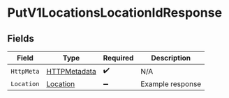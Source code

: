 # PutV1LocationsLocationIdResponse


## Fields

| Field                                                   | Type                                                    | Required                                                | Description                                             |
| ------------------------------------------------------- | ------------------------------------------------------- | ------------------------------------------------------- | ------------------------------------------------------- |
| `HttpMeta`                                              | [HTTPMetadata](../../Models/Components/HTTPMetadata.md) | :heavy_check_mark:                                      | N/A                                                     |
| `Location`                                              | [Location](../../Models/Components/Location.md)         | :heavy_minus_sign:                                      | Example response                                        |
